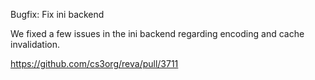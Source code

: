 Bugfix: Fix ini backend

We fixed a few issues in the ini backend regarding encoding and cache invalidation.

https://github.com/cs3org/reva/pull/3711
